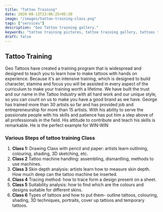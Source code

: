 ```yaml
---
title: "Tattoo Training"
date: 2020-08-13T23:06:25+05:30
image: "/images/tattoo-training-class.png"
tags: ["services"]
description: "Geo Tattoo training gallery."
keywords: "tattoo training pictures, tattoo training gallery, tattoos training, best tattoo training pictures, best tattoo training pics, best tattoo training photos, Tattoo training gallery, institute for tattoo training, tattoo training institutes in Chennai. tattoo training academy, creating tattoo artists"
draft: false
---
```


## Tattoo Training

Geo Tattoos have created a training program that is widespread and designed to teach you to learn how to make tattoos with hands on experience. Because it's an intensive training, which is designed to build character, stamina and focus you will be assisted in every aspect of the curriculum to make your training worth a lifetime. We have built the trust and our name in the
Tattoo Industry with all hard work and our unique style, so you can count on us to make you have a good brand as we have. George has trained more than 30 artists so far and has provided job and entrepreneurship for more than 15 artists. With his ability to serve the passionate people with his skills and patience has put him a step above of all professionals in the field. His attitude to contribute and teach his skills is remarkable. He is the perfect example for WIN-WIN
<!--more-->
### Various Steps of tattoo training Class

1. **Class 1:** Drawing Class with pencil and paper: artists learn outlining, colouring, shading, 3D sketching, etc.
2. **Class 2** Tattoo machine handling: assembling, dismantling, methods to use machines.
3. **Class 3** Skin depth analysis: artists learn how to measure skin depth. How much deep can the tattoo machine be inserted.
4. **Class 4** Tracing method: how to trace form a design present on a sheet.
5. **Class 5** Suitability analysis: how to find which are the colours and designs suitable for different skins.
6. **Class 6** Types of tattoos and how to put them- outline tattoos, colouring, shading, 3D techniques, portraits, cover up tattoos and temporary tattoos.

